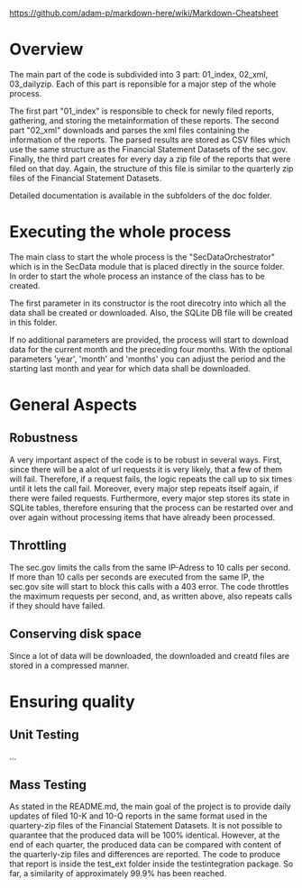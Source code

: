https://github.com/adam-p/markdown-here/wiki/Markdown-Cheatsheet

# Overview
The main part of the code is subdivided into 3 part: 01_index, 02_xml, 03_dailyzip. Each of this part is reponsible for a 
major step of the whole process.

The first part "01_index" is responsible to check for newly filed reports, gathering, and storing the metainformation
of these reports.
The second part "02_xml" downloads and parses the xml files containing the information of the reports. The parsed results
are stored as CSV files which use the same structure as the Financial Statement Datasets of the sec.gov.
Finally, the third part creates for every day a zip file of the reports that were filed on that day. Again, the structure
of this file is similar to the quarterly zip files of the Financial Statement Datasets. 

Detailed documentation is available in the subfolders of the doc folder.


# Executing the whole process
The main class to start the whole process is the "SecDataOrchestrator" which is in the SecData module that is placed
directly in the source folder. In order to start the whole process an instance of the class has to be created.

The first parameter in its constructor is the root direcotry into which all the data shall be created or downloaded.
Also, the SQLite DB file will be created in this folder.

If no additional parameters are provided, the process will start to download data for the current month and the
preceding four months. 
With the optional parameters 'year', 'month' and 'months' you can adjust the period and the starting last month
and year for which data shall be downloaded.


# General Aspects
## Robustness
A very important aspect of the code is to be robust in several ways. First, since there will be a alot of url requests
it is very likely, that a few of them will fail. Therefore, if a request fails, the logic repeats the call up to six 
times until it lets the call fail. Moreover, every major step repeats itself again, if there were failed requests.
Furthermore, every major step stores its state in SQLite tables, therefore ensuring that the process can be restarted
over and over again without processing items that have already been processed.

## Throttling
The sec.gov limits the calls from the same IP-Adress to 10 calls per second. If more than 10 calls per seconds are
executed from the same IP, the sec.gov site will start to block this calls with a 403 error. The code throttles the
maximum requests per second, and, as written above, also repeats calls if they should have failed.

## Conserving disk space
Since a lot of data will be downloaded, the downloaded and creatd files are stored in a compressed manner.


# Ensuring quality
## Unit Testing
...

## Mass Testing
As stated in the README.md, the main goal of the project is to provide daily updates of filed 10-K and 10-Q reports
in the same format used in the quartery-zip files of the Financial Statement Datasets.
It is not possible to quarantee that the produced data will be 100% identical. However, at the end of each quarter,
the produced data can be compared with content of the quarterly-zip files and differences are reported. 
The code to produce that report is inside the test_ext folder inside the testintegration package. So far, a similarity
of approximately 99.9% has been reached.